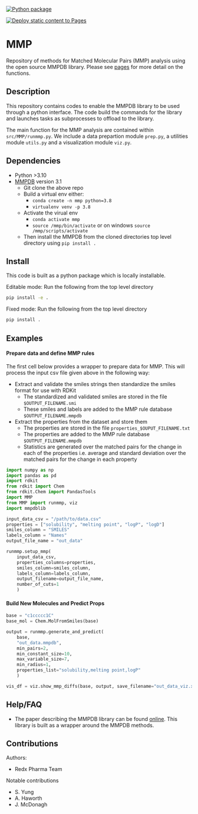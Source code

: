 [![Python package](https://github.com/Redx-Pharma/mmp_os/actions/workflows/testing.yaml/badge.svg)](https://github.com/Redx-Pharma/mmp_os/actions/workflows/testing.yaml)

[![Deploy static content to Pages](https://github.com/Redx-Pharma/mmp_os/actions/workflows/static.yaml/badge.svg)](https://github.com/Redx-Pharma/mmp_os/actions/workflows/static.yaml)

# MMP
Repository of methods for Matched Molecular Pairs (MMP) analysis using the open source MMPDB library. Please see [pages](https://reimagined-couscous-wgo85em.pages.github.io/) for more detail on the functions.

## Description
This repository contains codes to enable the MMPDB library to be used through a python interface. The code build the commands for the library and launches tasks as subprocesses to offload to the library.

The main function for the MMP analysis are contained within `src/MMP/runmmp.py`. We include a data prepartion module `prep.py`, a utilities module `utils.py` and a visualization module `viz.py`.

## Dependencies
* Python >3.10
* [MMPDB](https://github.com/rdkit/mmpdb) version 3.1
    * Git clone the above repo
    * Build a virtual env either:
        * `conda create -n mmp python=3.8`
        * `virtualenv venv -p 3.8`
    * Activate the virual env
        * `conda activate mmp`
        * `source /mmp/bin/activate` or on windows `source /mmp/scripts/activate`
    * Then install the MMPDB from the cloned directories top level directory using `pip install .`

## Install

This code is built as a python package which is locally installable.

Editable mode: Run the following from the top level directory
```bash
pip install -e .
```

Fixed mode: Run the following from the top level directory
```bash
pip install .
```

## Examples

#### Prepare data and define MMP rules
The first cell below provides a wrapper to prepare data for MMP. This will process the input csv file given above in the following way:
* Extract and validate the smiles strings then standardize the smiles format for use with RDKit
    * The standardized and validated smiles are stored in the file `$OUTPUT_FILENAME.smi`
    * These smiles and labels are added to the MMP rule database `$OUTPUT_FILENAME.mmpdb`
* Extract the properties from the dataset and store them
    * The properties are stored in the file `properties_$OUPUT_FILENAME.txt`
    * The properties are added to the MMP rule database `$OUTPUT_FILENAME.mmpdb`
    * Statistics are generated over the matched pairs for the change in each of the properties i.e. average and standard deviation over the matched pairs for the change in each property

```python
import numpy as np
import pandas as pd
import rdkit
from rdkit import Chem
from rdkit.Chem import PandasTools
import MMP
from MMP import runmmp, viz
import mmpdblib

input_data_csv = "/path/to/data.csv"
properties = ["solubility", "melting point", "logP", "logD"]
smiles_column = "SMILES"
labels_column = "Names"
output_file_name = "out_data"

runmmp.setup_mmp(
    input_data_csv,
    properties_columns=properties,
    smiles_column=smiles_column,
    labels_column=labels_column,
    output_filename=output_file_name,
    number_of_cuts=1
    )
```

#### Build New Molecules and Predict Props

```python
base = "c1ccccc1C"
base_mol = Chem.MolFromSmiles(base)

output = runmmp.generate_and_predict(
    base,
    "out_data.mmpdb",
    min_pairs=2,
    min_constant_size=10,
    max_variable_size=7,
    min_radius=1,
    properties_list="solubility,melting point,logP"
    )

vis_df = viz.show_mmp_diffs(base, output, save_filename="out_data_viz.xlsx")
```


## Help/FAQ

* The paper describing the MMPDB library can be found [online](https://pubs.acs.org/doi/10.1021/acs.jcim.8b00173_). This library is built as a wrapper around the MMPDB methods.

## Contributions
Authors:
* Redx Pharma Team

Notable contributions
* S. Yung
* A. Haworth
* J. McDonagh
